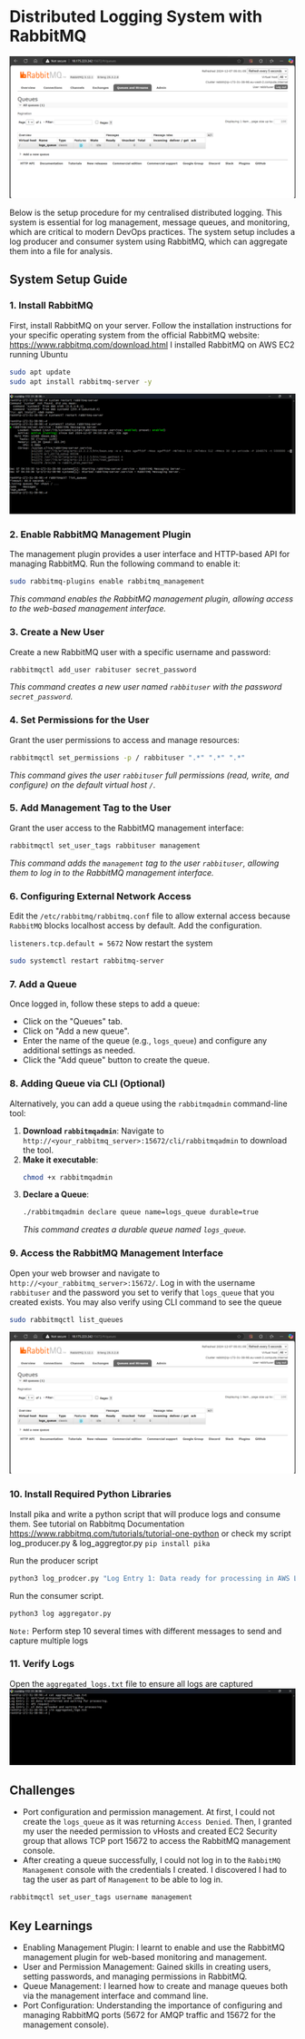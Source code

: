 # Distributed Logging System with RabbitMQ
![RabbitMQ_logs_queue](https://github.com/Fidelisesq/Cloud-DevOps-Daily-Challenge/blob/main/Day-3/Images/Queue-UI.png)

Below is the setup procedure for my centralised distributed logging. This system is essential for log management, message queues, and monitoring, which are critical to modern DevOps practices. The system setup includes a log producer and consumer system using RabbitMQ, which can aggregate them into a file for analysis.

## System Setup Guide

### 1. Install RabbitMQ
First, install RabbitMQ on your server. Follow the installation instructions for your specific operating system from the official RabbitMQ website: https://www.rabbitmq.com/download.html I installed RabbitMQ on AWS EC2 running Ubuntu

```sh
sudo apt update
sudo apt install rabbitmq-server -y
```
![RabbitMQ_server_running](https://github.com/Fidelisesq/Cloud-DevOps-Daily-Challenge/blob/main/Day-3/Images/Rabbitmq%20server%20running%20with%20queue%20created.png)
### 2. Enable RabbitMQ Management Plugin
The management plugin provides a user interface and HTTP-based API for managing RabbitMQ. Run the following command to enable it:

```sh
sudo rabbitmq-plugins enable rabbitmq_management
```
_This command enables the RabbitMQ management plugin, allowing access to the web-based management interface._

### 3. Create a New User
Create a new RabbitMQ user with a specific username and password:

```sh
rabbitmqctl add_user rabituser secret_password
```
_This command creates a new user named `rabbituser` with the password `secret_password`._

### 4. Set Permissions for the User
Grant the user permissions to access and manage resources:

```sh
rabbitmqctl set_permissions -p / rabbituser ".*" ".*" ".*"
```
_This command gives the user `rabbituser` full permissions (read, write, and configure) on the default virtual host `/`._

### 5. Add Management Tag to the User
Grant the user access to the RabbitMQ management interface:

```sh
rabbitmqctl set_user_tags rabbituser management
```
_This command adds the `management` tag to the user `rabbituser`, allowing them to log in to the RabbitMQ management interface._

### 6. Configuring External Network Access
Edit the `/etc/rabbitmq/rabbitmq.conf` file to allow external access because `RabbitMQ` blocks localhost access by default. Add the configuration.

```listeners.tcp.default = 5672```
Now restart the system
```sh
sudo systemctl restart rabbitmq-server
```

### 7. Add a Queue
Once logged in, follow these steps to add a queue:

- Click on the "Queues" tab.
- Click on "Add a new queue".
- Enter the name of the queue (e.g., `logs_queue`) and configure any additional settings as needed.
- Click the "Add queue" button to create the queue.

### 8. Adding Queue via CLI (Optional)
Alternatively, you can add a queue using the `rabbitmqadmin` command-line tool:

1. **Download `rabbitmqadmin`**: Navigate to `http://<your_rabbitmq_server>:15672/cli/rabbitmqadmin` to download the tool.
2. **Make it executable**:
   ```sh
   chmod +x rabbitmqadmin
   ```
3. **Declare a Queue**:
   ```sh
   ./rabbitmqadmin declare queue name=logs_queue durable=true
   ```
   _This command creates a durable queue named `logs_queue`._

### 9. Access the RabbitMQ Management Interface
Open your web browser and navigate to `http://<your_rabbitmq_server>:15672/`. Log in with the username `rabbituser` and the password you set to verify that `logs_queue` that you created exists. 
You may also verify using CLI command to see the queue
```sh
sudo rabbitmqctl list_queues
```
![logs_queue](https://github.com/Fidelisesq/Cloud-DevOps-Daily-Challenge/blob/main/Day-3/Images/Queue-UI.png)

### 10. Install Required Python Libraries
Install pika and write a python script that will produce logs and consume them. See tutorial on Rabbitmq Documentation https://www.rabbitmq.com/tutorials/tutorial-one-python or check my script log_producer.py & log_aggregtor.py
`pip install pika`

Run the producer script 
```python
python3 log_prodcer.py "Log Entry 1: Data ready for processing in AWS Lambda"
```

Run the consumer script. 
```python
python3 log aggregator.py
```
`Note:` Perform step 10 several times with different messages to send and capture multiple logs

### 11. Verify Logs
Open the `aggregated_logs.txt` file to ensure all logs are captured
![log captured](https://github.com/Fidelisesq/Cloud-DevOps-Daily-Challenge/blob/main/Day-3/Images/Log%20entries.png)

## Challenges
- Port configuration and permission management. At first, I could not create the `logs_queue` as it was returning `Access Denied`. Then, I granted my user the needed permission to vHosts and created EC2 Security group that allows TCP port 15672 to access the RabbitMQ management console.
- After creating a queue successfully, I could not log in to the `RabbitMQ Management` console with the credentials I created. I discovered I had to tag the user as part of `Management` to be able to log in. 
```python
rabbitmqctl set_user_tags username management
```


## Key Learnings
- Enabling Management Plugin: I learnt to enable and use the RabbitMQ management plugin for web-based monitoring and management.
- User and Permission Management: Gained skills in creating users, setting passwords, and managing permissions in RabbitMQ.
- Queue Management: I learned how to create and manage queues both via the management interface and command line.
- Port Configuration: Understanding the importance of configuring and managing RabbitMQ ports (5672 for AMQP traffic and 15672 for the management console). 

